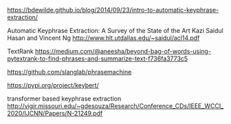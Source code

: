 
https://bdewilde.github.io/blog/2014/09/23/intro-to-automatic-keyphrase-extraction/

Automatic Keyphrase Extraction: A Survey of the State of the Art
Kazi Saidul Hasan and Vincent Ng
http://www.hlt.utdallas.edu/~saidul/acl14.pdf

TextRank
https://medium.com/@aneesha/beyond-bag-of-words-using-pytextrank-to-find-phrases-and-summarize-text-f736fa3773c5

https://github.com/slanglab/phrasemachine

https://pypi.org/project/keybert/

transformer based keyphrase extraction
http://vigir.missouri.edu/~gdesouza/Research/Conference_CDs/IEEE_WCCI_2020/IJCNN/Papers/N-21249.pdf


